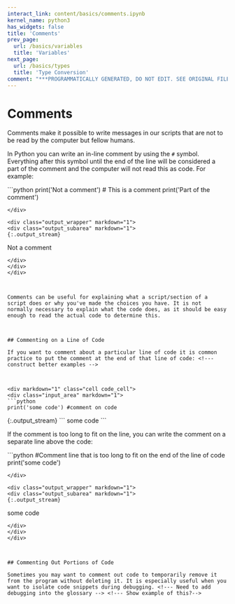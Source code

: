 ```yaml
---
interact_link: content/basics/comments.ipynb
kernel_name: python3
has_widgets: false
title: 'Comments'
prev_page:
  url: /basics/variables
  title: 'Variables'
next_page:
  url: /basics/types
  title: 'Type Conversion'
comment: "***PROGRAMMATICALLY GENERATED, DO NOT EDIT. SEE ORIGINAL FILES IN /content***"
---
```

# Comments
<!--- Add a section about using comments as headers? -->

Comments make it possible to write messages in our scripts that are not to be read by the computer but fellow humans.

In Python you can write an in-line comment by using the `#` symbol. Everything after this symbol until the end of the line will be considered a part of the comment and the computer will not read this as code. For example:



<div markdown="1" class="cell code_cell">
<div class="input_area" markdown="1">
```python
print('Not a comment') # This is a comment print('Part of the comment')

```
</div>

<div class="output_wrapper" markdown="1">
<div class="output_subarea" markdown="1">
{:.output_stream}
```
Not a comment
```
</div>
</div>
</div>



Comments can be useful for explaining what a script/section of a script does or why you've made the choices you have. It is not normally necessary to explain what the code does, as it should be easy enough to read the actual code to determine this.



## Commenting on a Line of Code

If you want to comment about a particular line of code it is common practice to put the comment at the end of that line of code: <!--- construct better examples -->



<div markdown="1" class="cell code_cell">
<div class="input_area" markdown="1">
```python
print('some code') #comment on code

```
</div>

<div class="output_wrapper" markdown="1">
<div class="output_subarea" markdown="1">
{:.output_stream}
```
some code
```
</div>
</div>
</div>



If the comment is too long to fit on the line, you can write the comment on a separate line above the code: 



<div markdown="1" class="cell code_cell">
<div class="input_area" markdown="1">
```python
#Comment line that is too long to fit on the end of the line of code
print('some code')

```
</div>

<div class="output_wrapper" markdown="1">
<div class="output_subarea" markdown="1">
{:.output_stream}
```
some code
```
</div>
</div>
</div>



## Commenting Out Portions of Code

Sometimes you may want to comment out code to temporarily remove it from the program without deleting it. It is especially useful when you want to isolate code snippets during debugging. <!--- Need to add debugging into the glossary --> <!--- Show example of this?-->

